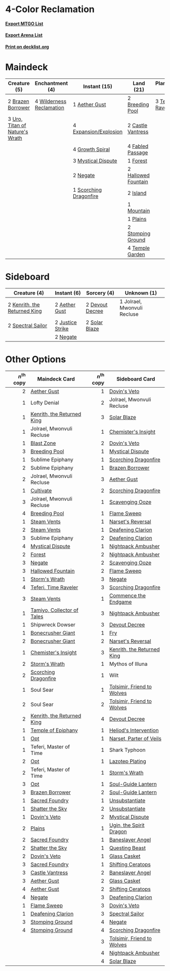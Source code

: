 # 4-Color Reclamation

#### [Export MTGO List](../collection/4-Color%20Reclamation/4-Color%20Reclamation.txt)
#### [Export Arena List](../collection/4-Color%20Reclamation/4-Color%20Reclamation_arena.txt)
#### [Print on decklist.org](http://decklist.org/?deckmain=1%09Aether%20Gust%0A2%09Brazen%20Borrower%0A2%09Breeding%20Pool%0A2%09Castle%20Vantress%0A4%09Expansion/Explosion%0A4%09Fabled%20Passage%0A1%09Forest%0A4%09Growth%20Spiral%0A2%09Hallowed%20Fountain%0A2%09Island%0A4%09Ketria%20Triome%0A1%09Mountain%0A3%09Mystical%20Dispute%0A2%09Negate%0A1%09Plains%0A4%09Raugrin%20Triome%0A1%09Scorching%20Dragonfire%0A4%09Shark%20Typhoon%0A2%09Stomping%20Ground%0A3%09Teferi,%20Time%20Raveler%0A4%09Temple%20Garden%0A3%09Uro,%20Titan%20of%20Nature's%20Wrath%0A4%09Wilderness%20Reclamation&deckside=2%09Aether%20Gust%0A2%09Devout%20Decree%0A1%09Jolrael,%20Mwonvuli%20Recluse%0A2%09Justice%20Strike%0A2%09Kenrith,%20the%20Returned%20King%0A2%09Negate%0A2%09Solar%20Blaze%0A2%09Spectral%20Sailor)
# Maindeck

|                                              Creature (5)                                               |                                          Enchantment (4)                                          |                                          Instant (15)                                           |                                          Land (21)                                          |                                        Planeswalker (3)                                         |  Unknown (12)  |
|---------------------------------------------------------------------------------------------------------|---------------------------------------------------------------------------------------------------|-------------------------------------------------------------------------------------------------|---------------------------------------------------------------------------------------------|-------------------------------------------------------------------------------------------------|----------------|
|2 [Brazen Borrower](http://gatherer.wizards.com/Pages/Card/Details.aspx?multiverseid=473001)             |4 [Wilderness Reclamation](http://gatherer.wizards.com/Pages/Card/Details.aspx?multiverseid=457293)|1 [Aether Gust](http://gatherer.wizards.com/Pages/Card/Details.aspx?multiverseid=466796)         |2 [Breeding Pool](http://gatherer.wizards.com/Pages/Card/Details.aspx?multiverseid=97088)    |3 [Teferi, Time Raveler](http://gatherer.wizards.com/Pages/Card/Details.aspx?multiverseid=461148)|4 Ketria Triome |
|3 [Uro, Titan of Nature's Wrath](http://gatherer.wizards.com/Pages/Card/Details.aspx?multiverseid=476480)|                                                                                                   |4 [Expansion/Explosion](http://gatherer.wizards.com/Pages/Card/Details.aspx?multiverseid=452974) |2 [Castle Vantress](http://gatherer.wizards.com/Pages/Card/Details.aspx?multiverseid=473204) |                                                                                                 |4 Raugrin Triome|
|                                                                                                         |                                                                                                   |4 [Growth Spiral](http://gatherer.wizards.com/Pages/Card/Details.aspx?multiverseid=457322)       |4 [Fabled Passage](http://gatherer.wizards.com/Pages/Card/Details.aspx?multiverseid=473206)  |                                                                                                 |4 Shark Typhoon |
|                                                                                                         |                                                                                                   |3 [Mystical Dispute](http://gatherer.wizards.com/Pages/Card/Details.aspx?multiverseid=473020)    |1 [Forest](http://gatherer.wizards.com/Pages/Card/Details.aspx?multiverseid=439860)          |                                                                                                 |                |
|                                                                                                         |                                                                                                   |2 [Negate](http://gatherer.wizards.com/Pages/Card/Details.aspx?multiverseid=423707)              |2 [Hallowed Fountain](http://gatherer.wizards.com/Pages/Card/Details.aspx?multiverseid=97071)|                                                                                                 |                |
|                                                                                                         |                                                                                                   |1 [Scorching Dragonfire](http://gatherer.wizards.com/Pages/Card/Details.aspx?multiverseid=473101)|2 [Island](http://gatherer.wizards.com/Pages/Card/Details.aspx?multiverseid=439857)          |                                                                                                 |                |
|                                                                                                         |                                                                                                   |                                                                                                 |1 [Mountain](http://gatherer.wizards.com/Pages/Card/Details.aspx?multiverseid=439859)        |                                                                                                 |                |
|                                                                                                         |                                                                                                   |                                                                                                 |1 [Plains](http://gatherer.wizards.com/Pages/Card/Details.aspx?multiverseid=439856)          |                                                                                                 |                |
|                                                                                                         |                                                                                                   |                                                                                                 |2 [Stomping Ground](http://gatherer.wizards.com/Pages/Card/Details.aspx?multiverseid=405110) |                                                                                                 |                |
|                                                                                                         |                                                                                                   |                                                                                                 |4 [Temple Garden](http://gatherer.wizards.com/Pages/Card/Details.aspx?multiverseid=405112)   |                                                                                                 |                |


# Sideboard

|                                             Creature (4)                                              |                                        Instant (6)                                        |                                       Sorcery (4)                                        |        Unknown (1)        |
|-------------------------------------------------------------------------------------------------------|-------------------------------------------------------------------------------------------|------------------------------------------------------------------------------------------|---------------------------|
|2 [Kenrith, the Returned King](http://gatherer.wizards.com/Pages/Card/Details.aspx?multiverseid=476052)|2 [Aether Gust](http://gatherer.wizards.com/Pages/Card/Details.aspx?multiverseid=466796)   |2 [Devout Decree](http://gatherer.wizards.com/Pages/Card/Details.aspx?multiverseid=466767)|1 Jolrael, Mwonvuli Recluse|
|2 [Spectral Sailor](http://gatherer.wizards.com/Pages/Card/Details.aspx?multiverseid=466830)           |2 [Justice Strike](http://gatherer.wizards.com/Pages/Card/Details.aspx?multiverseid=452932)|2 [Solar Blaze](http://gatherer.wizards.com/Pages/Card/Details.aspx?multiverseid=461143)  |                           |
|                                                                                                       |2 [Negate](http://gatherer.wizards.com/Pages/Card/Details.aspx?multiverseid=423707)        |                                                                                          |                           |


# Other Options

|*n*<sup>th</sup> copy|                                            Maindeck Card                                            |*n*<sup>th</sup> copy|                                           Sideboard Card                                            |
|--------------------:|-----------------------------------------------------------------------------------------------------|--------------------:|-----------------------------------------------------------------------------------------------------|
|                    2|[Aether Gust](http://gatherer.wizards.com/Pages/Card/Details.aspx?multiverseid=466796)               |                    1|[Dovin's Veto](http://gatherer.wizards.com/Pages/Card/Details.aspx?multiverseid=461120)              |
|                    1|Lofty Denial                                                                                         |                    2|Jolrael, Mwonvuli Recluse                                                                            |
|                    1|[Kenrith, the Returned King](http://gatherer.wizards.com/Pages/Card/Details.aspx?multiverseid=476052)|                    3|[Solar Blaze](http://gatherer.wizards.com/Pages/Card/Details.aspx?multiverseid=461143)               |
|                    1|Jolrael, Mwonvuli Recluse                                                                            |                    1|[Chemister's Insight](http://gatherer.wizards.com/Pages/Card/Details.aspx?multiverseid=452782)       |
|                    1|[Blast Zone](http://gatherer.wizards.com/Pages/Card/Details.aspx?multiverseid=461171)                |                    2|[Dovin's Veto](http://gatherer.wizards.com/Pages/Card/Details.aspx?multiverseid=461120)              |
|                    3|[Breeding Pool](http://gatherer.wizards.com/Pages/Card/Details.aspx?multiverseid=97088)              |                    1|[Mystical Dispute](http://gatherer.wizards.com/Pages/Card/Details.aspx?multiverseid=473020)          |
|                    1|Sublime Epiphany                                                                                     |                    1|[Scorching Dragonfire](http://gatherer.wizards.com/Pages/Card/Details.aspx?multiverseid=473101)      |
|                    2|Sublime Epiphany                                                                                     |                    1|[Brazen Borrower](http://gatherer.wizards.com/Pages/Card/Details.aspx?multiverseid=473001)           |
|                    2|Jolrael, Mwonvuli Recluse                                                                            |                    3|[Aether Gust](http://gatherer.wizards.com/Pages/Card/Details.aspx?multiverseid=466796)               |
|                    1|[Cultivate](http://gatherer.wizards.com/Pages/Card/Details.aspx?multiverseid=442154)                 |                    2|[Scorching Dragonfire](http://gatherer.wizards.com/Pages/Card/Details.aspx?multiverseid=473101)      |
|                    3|Jolrael, Mwonvuli Recluse                                                                            |                    1|[Scavenging Ooze](http://gatherer.wizards.com/Pages/Card/Details.aspx?multiverseid=420783)           |
|                    4|[Breeding Pool](http://gatherer.wizards.com/Pages/Card/Details.aspx?multiverseid=97088)              |                    1|[Flame Sweep](http://gatherer.wizards.com/Pages/Card/Details.aspx?multiverseid=466893)               |
|                    1|[Steam Vents](http://gatherer.wizards.com/Pages/Card/Details.aspx?multiverseid=405109)               |                    1|[Narset's Reversal](http://gatherer.wizards.com/Pages/Card/Details.aspx?multiverseid=460989)         |
|                    2|[Steam Vents](http://gatherer.wizards.com/Pages/Card/Details.aspx?multiverseid=405109)               |                    1|[Deafening Clarion](http://gatherer.wizards.com/Pages/Card/Details.aspx?multiverseid=452915)         |
|                    3|Sublime Epiphany                                                                                     |                    2|[Deafening Clarion](http://gatherer.wizards.com/Pages/Card/Details.aspx?multiverseid=452915)         |
|                    4|[Mystical Dispute](http://gatherer.wizards.com/Pages/Card/Details.aspx?multiverseid=473020)          |                    1|[Nightpack Ambusher](http://gatherer.wizards.com/Pages/Card/Details.aspx?multiverseid=466939)        |
|                    2|[Forest](http://gatherer.wizards.com/Pages/Card/Details.aspx?multiverseid=439860)                    |                    2|[Nightpack Ambusher](http://gatherer.wizards.com/Pages/Card/Details.aspx?multiverseid=466939)        |
|                    3|[Negate](http://gatherer.wizards.com/Pages/Card/Details.aspx?multiverseid=423707)                    |                    2|[Scavenging Ooze](http://gatherer.wizards.com/Pages/Card/Details.aspx?multiverseid=420783)           |
|                    3|[Hallowed Fountain](http://gatherer.wizards.com/Pages/Card/Details.aspx?multiverseid=97071)          |                    2|[Flame Sweep](http://gatherer.wizards.com/Pages/Card/Details.aspx?multiverseid=466893)               |
|                    1|[Storm's Wrath](http://gatherer.wizards.com/Pages/Card/Details.aspx?multiverseid=476408)             |                    3|[Negate](http://gatherer.wizards.com/Pages/Card/Details.aspx?multiverseid=423707)                    |
|                    4|[Teferi, Time Raveler](http://gatherer.wizards.com/Pages/Card/Details.aspx?multiverseid=461148)      |                    3|[Scorching Dragonfire](http://gatherer.wizards.com/Pages/Card/Details.aspx?multiverseid=473101)      |
|                    3|[Steam Vents](http://gatherer.wizards.com/Pages/Card/Details.aspx?multiverseid=405109)               |                    1|[Commence the Endgame](http://gatherer.wizards.com/Pages/Card/Details.aspx?multiverseid=460972)      |
|                    1|[Tamiyo, Collector of Tales](http://gatherer.wizards.com/Pages/Card/Details.aspx?multiverseid=461147)|                    3|[Nightpack Ambusher](http://gatherer.wizards.com/Pages/Card/Details.aspx?multiverseid=466939)        |
|                    1|Shipwreck Dowser                                                                                     |                    3|[Devout Decree](http://gatherer.wizards.com/Pages/Card/Details.aspx?multiverseid=466767)             |
|                    1|[Bonecrusher Giant](http://gatherer.wizards.com/Pages/Card/Details.aspx?multiverseid=473077)         |                    1|[Fry](http://gatherer.wizards.com/Pages/Card/Details.aspx?multiverseid=466894)                       |
|                    2|[Bonecrusher Giant](http://gatherer.wizards.com/Pages/Card/Details.aspx?multiverseid=473077)         |                    2|[Narset's Reversal](http://gatherer.wizards.com/Pages/Card/Details.aspx?multiverseid=460989)         |
|                    1|[Chemister's Insight](http://gatherer.wizards.com/Pages/Card/Details.aspx?multiverseid=452782)       |                    3|[Kenrith, the Returned King](http://gatherer.wizards.com/Pages/Card/Details.aspx?multiverseid=476052)|
|                    2|[Storm's Wrath](http://gatherer.wizards.com/Pages/Card/Details.aspx?multiverseid=476408)             |                    1|Mythos of Illuna                                                                                     |
|                    2|[Scorching Dragonfire](http://gatherer.wizards.com/Pages/Card/Details.aspx?multiverseid=473101)      |                    1|Wilt                                                                                                 |
|                    1|Soul Sear                                                                                            |                    1|[Tolsimir, Friend to Wolves](http://gatherer.wizards.com/Pages/Card/Details.aspx?multiverseid=461151)|
|                    2|Soul Sear                                                                                            |                    2|[Tolsimir, Friend to Wolves](http://gatherer.wizards.com/Pages/Card/Details.aspx?multiverseid=461151)|
|                    2|[Kenrith, the Returned King](http://gatherer.wizards.com/Pages/Card/Details.aspx?multiverseid=476052)|                    4|[Devout Decree](http://gatherer.wizards.com/Pages/Card/Details.aspx?multiverseid=466767)             |
|                    1|[Temple of Epiphany](http://gatherer.wizards.com/Pages/Card/Details.aspx?multiverseid=442808)        |                    1|[Heliod's Intervention](http://gatherer.wizards.com/Pages/Card/Details.aspx?multiverseid=476270)     |
|                    1|[Opt](http://gatherer.wizards.com/Pages/Card/Details.aspx?multiverseid=442948)                       |                    1|[Narset, Parter of Veils](http://gatherer.wizards.com/Pages/Card/Details.aspx?multiverseid=460988)   |
|                    1|Teferi, Master of Time                                                                               |                    1|Shark Typhoon                                                                                        |
|                    2|[Opt](http://gatherer.wizards.com/Pages/Card/Details.aspx?multiverseid=442948)                       |                    1|[Lazotep Plating](http://gatherer.wizards.com/Pages/Card/Details.aspx?multiverseid=460986)           |
|                    2|Teferi, Master of Time                                                                               |                    1|[Storm's Wrath](http://gatherer.wizards.com/Pages/Card/Details.aspx?multiverseid=476408)             |
|                    3|[Opt](http://gatherer.wizards.com/Pages/Card/Details.aspx?multiverseid=442948)                       |                    1|[Soul-Guide Lantern](http://gatherer.wizards.com/Pages/Card/Details.aspx?multiverseid=476488)        |
|                    3|[Brazen Borrower](http://gatherer.wizards.com/Pages/Card/Details.aspx?multiverseid=473001)           |                    2|[Soul-Guide Lantern](http://gatherer.wizards.com/Pages/Card/Details.aspx?multiverseid=476488)        |
|                    1|[Sacred Foundry](http://gatherer.wizards.com/Pages/Card/Details.aspx?multiverseid=405106)            |                    1|[Unsubstantiate](http://gatherer.wizards.com/Pages/Card/Details.aspx?multiverseid=414374)            |
|                    1|[Shatter the Sky](http://gatherer.wizards.com/Pages/Card/Details.aspx?multiverseid=476288)           |                    2|[Unsubstantiate](http://gatherer.wizards.com/Pages/Card/Details.aspx?multiverseid=414374)            |
|                    1|[Dovin's Veto](http://gatherer.wizards.com/Pages/Card/Details.aspx?multiverseid=461120)              |                    2|[Mystical Dispute](http://gatherer.wizards.com/Pages/Card/Details.aspx?multiverseid=473020)          |
|                    2|[Plains](http://gatherer.wizards.com/Pages/Card/Details.aspx?multiverseid=439856)                    |                    1|[Ugin, the Spirit Dragon](http://gatherer.wizards.com/Pages/Card/Details.aspx?multiverseid=391948)   |
|                    2|[Sacred Foundry](http://gatherer.wizards.com/Pages/Card/Details.aspx?multiverseid=405106)            |                    1|[Baneslayer Angel](http://gatherer.wizards.com/Pages/Card/Details.aspx?multiverseid=191065)          |
|                    2|[Shatter the Sky](http://gatherer.wizards.com/Pages/Card/Details.aspx?multiverseid=476288)           |                    1|[Questing Beast](http://gatherer.wizards.com/Pages/Card/Details.aspx?multiverseid=473133)            |
|                    2|[Dovin's Veto](http://gatherer.wizards.com/Pages/Card/Details.aspx?multiverseid=461120)              |                    1|[Glass Casket](http://gatherer.wizards.com/Pages/Card/Details.aspx?multiverseid=472977)              |
|                    3|[Sacred Foundry](http://gatherer.wizards.com/Pages/Card/Details.aspx?multiverseid=405106)            |                    1|[Shifting Ceratops](http://gatherer.wizards.com/Pages/Card/Details.aspx?multiverseid=466948)         |
|                    3|[Castle Vantress](http://gatherer.wizards.com/Pages/Card/Details.aspx?multiverseid=473204)           |                    2|[Baneslayer Angel](http://gatherer.wizards.com/Pages/Card/Details.aspx?multiverseid=191065)          |
|                    3|[Aether Gust](http://gatherer.wizards.com/Pages/Card/Details.aspx?multiverseid=466796)               |                    2|[Glass Casket](http://gatherer.wizards.com/Pages/Card/Details.aspx?multiverseid=472977)              |
|                    4|[Aether Gust](http://gatherer.wizards.com/Pages/Card/Details.aspx?multiverseid=466796)               |                    2|[Shifting Ceratops](http://gatherer.wizards.com/Pages/Card/Details.aspx?multiverseid=466948)         |
|                    4|[Negate](http://gatherer.wizards.com/Pages/Card/Details.aspx?multiverseid=423707)                    |                    3|[Deafening Clarion](http://gatherer.wizards.com/Pages/Card/Details.aspx?multiverseid=452915)         |
|                    1|[Flame Sweep](http://gatherer.wizards.com/Pages/Card/Details.aspx?multiverseid=466893)               |                    3|[Dovin's Veto](http://gatherer.wizards.com/Pages/Card/Details.aspx?multiverseid=461120)              |
|                    1|[Deafening Clarion](http://gatherer.wizards.com/Pages/Card/Details.aspx?multiverseid=452915)         |                    3|[Spectral Sailor](http://gatherer.wizards.com/Pages/Card/Details.aspx?multiverseid=466830)           |
|                    3|[Stomping Ground](http://gatherer.wizards.com/Pages/Card/Details.aspx?multiverseid=405110)           |                    4|[Negate](http://gatherer.wizards.com/Pages/Card/Details.aspx?multiverseid=423707)                    |
|                    4|[Stomping Ground](http://gatherer.wizards.com/Pages/Card/Details.aspx?multiverseid=405110)           |                    4|[Scorching Dragonfire](http://gatherer.wizards.com/Pages/Card/Details.aspx?multiverseid=473101)      |
|                     |                                                                                                     |                    3|[Tolsimir, Friend to Wolves](http://gatherer.wizards.com/Pages/Card/Details.aspx?multiverseid=461151)|
|                     |                                                                                                     |                    4|[Nightpack Ambusher](http://gatherer.wizards.com/Pages/Card/Details.aspx?multiverseid=466939)        |
|                     |                                                                                                     |                    4|[Solar Blaze](http://gatherer.wizards.com/Pages/Card/Details.aspx?multiverseid=461143)               |

